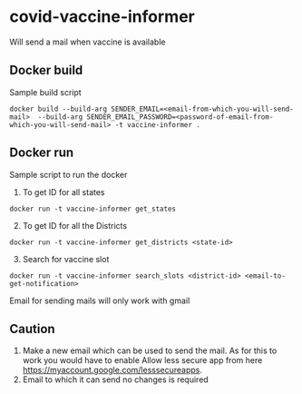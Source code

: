 # covid-vaccine-informer
Will send a mail when vaccine is available

## Docker build
Sample build script

``` docker build --build-arg SENDER_EMAIL=<email-from-which-you-will-send-mail>  --build-arg SENDER_EMAIL_PASSWORD=<password-of-email-from-which-you-will-send-mail> -t vaccine-informer . ```

## Docker run
Sample script to run the docker
1) To get ID for all states

```docker run -t vaccine-informer get_states```

2) To get ID for all the Districts

```docker run -t vaccine-informer get_districts <state-id>```

3) Search for vaccine slot

```docker run -t vaccine-informer search_slots <district-id> <email-to-get-notification>```


Email for sending mails will only work with gmail

## Caution 
1) Make a new email which can be used to send the mail. As for this to work you would have to enable Allow less secure app from here https://myaccount.google.com/lesssecureapps.
2) Email to which it can send no changes is required
